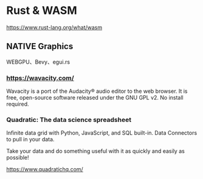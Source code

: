 # Rust & WASM

https://www.rust-lang.org/what/wasm

## NATIVE Graphics

WEBGPU、Bevy、egui.rs

### https://wavacity.com/

Wavacity is a port of the Audacity® audio editor to the web browser. It is free, open-source software released under the GNU GPL v2. No install required.

### Quadratic: The data science spreadsheet

Infinite data grid with Python, JavaScript, and SQL built-in. Data Connectors to pull in your data.

Take your data and do something useful with it as quickly and easily as possible!

https://www.quadratichq.com/